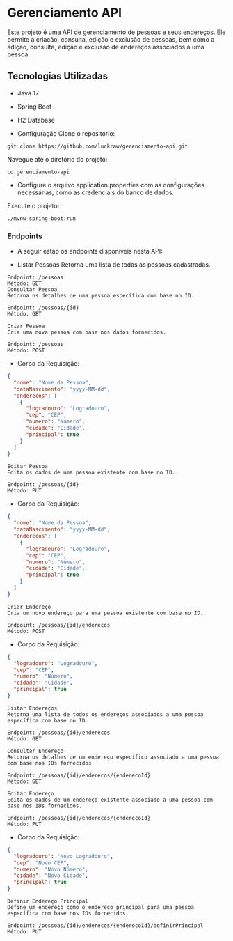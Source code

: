 # Gerenciamento API

Este projeto é uma API de gerenciamento de pessoas e seus endereços. Ele permite a criação, consulta, edição e exclusão de pessoas, bem como a adição, consulta, edição e exclusão de endereços associados a uma pessoa.

## Tecnologias Utilizadas
- Java 17
- Spring Boot
- H2 Database

- Configuração
Clone o repositório:

`git clone https://github.com/luckraw/gerenciamento-api.git`

Navegue até o diretório do projeto:

`cd gerenciamento-api`

- Configure o arquivo application.properties com as configurações necessárias, como as credenciais do banco de dados.

Execute o projeto:

`./mvnw spring-boot:run`

### Endpoints
- A seguir estão os endpoints disponíveis nesta API:

- Listar Pessoas
Retorna uma lista de todas as pessoas cadastradas.

```
Endpoint: /pessoas
Método: GET
Consultar Pessoa
Retorna os detalhes de uma pessoa específica com base no ID.
``` 
```
Endpoint: /pessoas/{id}
Método: GET
```
```
Criar Pessoa
Cria uma nova pessoa com base nos dados fornecidos.

Endpoint: /pessoas
Método: POST
```

- Corpo da Requisição:
```json
{
  "nome": "Nome da Pessoa",
  "dataNascimento": "yyyy-MM-dd",
  "enderecos": [
    {
      "logradouro": "Logradouro",
      "cep": "CEP",
      "numero": "Número",
      "cidade": "Cidade",
      "principal": true
    }
  ]
}
```
```
Editar Pessoa
Edita os dados de uma pessoa existente com base no ID.

Endpoint: /pessoas/{id}
Método: PUT
```
- Corpo da Requisição:
```json
{
  "nome": "Nome da Pessoa",
  "dataNascimento": "yyyy-MM-dd",
  "enderecos": [
    {
      "logradouro": "Logradouro",
      "cep": "CEP",
      "numero": "Número",
      "cidade": "Cidade",
      "principal": true
    }
  ]
}
```
```
Criar Endereço
Cria um novo endereço para uma pessoa existente com base no ID.

Endpoint: /pessoas/{id}/enderecos
Método: POST
```
- Corpo da Requisição:
```json
{
  "logradouro": "Logradouro",
  "cep": "CEP",
  "numero": "Número",
  "cidade": "Cidade",
  "principal": true
}
```
```
Listar Endereços
Retorna uma lista de todos os endereços associados a uma pessoa específica com base no ID.

Endpoint: /pessoas/{id}/enderecos
Método: GET
```
```
Consultar Endereço
Retorna os detalhes de um endereço específico associado a uma pessoa com base nos IDs fornecidos.

Endpoint: /pessoas/{id}/enderecos/{enderecoId}
Método: GET
```
```
Editar Endereço
Edita os dados de um endereço existente associado a uma pessoa com base nos IDs fornecidos.

Endpoint: /pessoas/{id}/enderecos/{enderecoId}
Método: PUT
```
- Corpo da Requisição:
```json
{
  "logradouro": "Novo Logradouro",
  "cep": "Novo CEP",
  "numero": "Novo Número",
  "cidade": "Nova Cidade",
  "principal": true
}
```
```
Definir Endereço Principal
Define um endereço como o endereço principal para uma pessoa específica com base nos IDs fornecidos.

Endpoint: /pessoas/{id}/enderecos/{enderecoId}/definirPrincipal
Método: PUT
```
